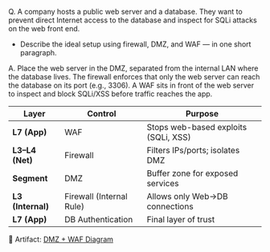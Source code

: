 Q. A company hosts a public web server and a database. They want to prevent direct Internet access to the database and inspect for SQLi attacks on the web front end.
- Describe the ideal setup using firewall, DMZ, and WAF — in one short paragraph.

A. Place the web server in the DMZ, separated from the internal LAN where the database lives. The firewall enforces that only the web server can reach the database on its port (e.g., 3306). A WAF sits in front of the web server to inspect and block SQLi/XSS before traffic reaches the app.


| Layer             | Control                  | Purpose                              |
| ----------------- | ------------------------ | ------------------------------------ |
| **L7 (App)**      | WAF                      | Stops web-based exploits (SQLi, XSS) |
| **L3–L4 (Net)**   | Firewall                 | Filters IPs/ports; isolates DMZ      |
| **Segment**       | DMZ                      | Buffer zone for exposed services     |
| **L3 (Internal)** | Firewall (Internal Rule) | Allows only Web→DB connections       |
| **L7 (App)**      | DB Authentication        | Final layer of trust                 |


📘 Artifact: [DMZ + WAF Diagram](./artifacts/diagram-dmz-waf.png)
